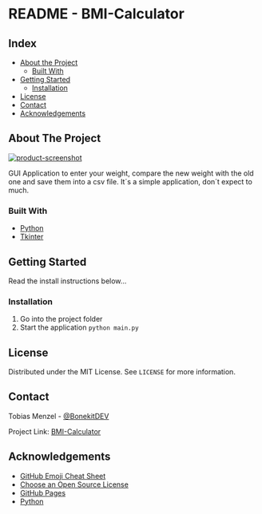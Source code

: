 # README - BMI-Calculator

<!-- TABLE OF CONTENTS -->

## Index

- [About the Project](#about-the-project)
  - [Built With](#built-with)
- [Getting Started](#getting-started)
  - [Installation](#installation)
- [License](#license)
- [Contact](#contact)
- [Acknowledgements](#acknowledgements)

<!-- ABOUT THE PROJECT -->

## About The Project

[![product-screenshot]]()

GUI Application to enter your weight, compare the new weight with the old one
and save them into a csv file. It´s a simple application, don´t expect to much.

### Built With

- [Python](https://www.python.org/)
- [Tkinter](#)

<!-- GETTING STARTED -->

## Getting Started

Read the install instructions below...

### Installation

1. Go into the project folder
2. Start the application
   `python main.py`

<!-- LICENSE -->

## License

Distributed under the MIT License. See `LICENSE` for more information.

<!-- CONTACT -->

## Contact

Tobias Menzel - [@BonekitDEV](https://twitter.com/BonekitDEV)

Project Link: [BMI-Calculator](https://github.com/Bonekit/BMI-Calculator)

<!-- ACKNOWLEDGEMENTS -->

## Acknowledgements

- [GitHub Emoji Cheat Sheet](https://www.webpagefx.com/tools/emoji-cheat-sheet)
- [Choose an Open Source License](https://choosealicense.com)
- [GitHub Pages](https://pages.github.com)
- [Python](https://python.org)

<!-- MARKDOWN LINKS & IMAGES -->

[product-screenshot]: https://github.com/Bonekit/BMI-Calculator/github/images/screenshot.png
